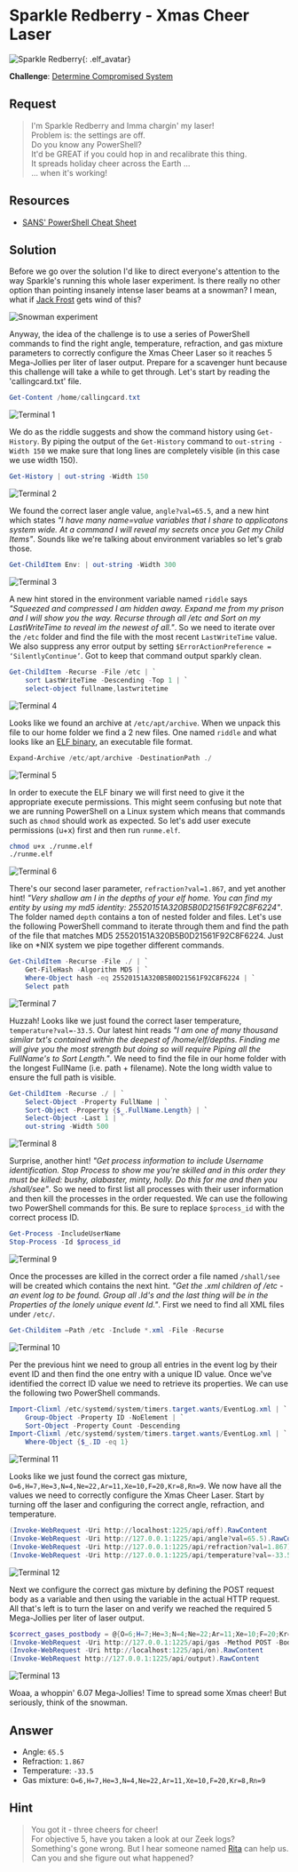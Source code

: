 # Sparkle Redberry - Xmas Cheer Laser
![Sparkle Redberry](../img/hints/h5/sparkle_redberry.png){: .elf_avatar}

**Challenge**: [Determine Compromised System](../challenges/c5.md)

## Request
> I'm Sparkle Redberry and Imma chargin' my laser!  
> Problem is: the settings are off.  
> Do you know any PowerShell?  
> It'd be GREAT if you could hop in and recalibrate this thing.  
> It spreads holiday cheer across the Earth ...  
> ... when it's working!  

## Resources
- [SANS' PowerShell Cheat Sheet](https://blogs.sans.org/pen-testing/files/2016/05/PowerShellCheatSheet_v41.pdf) 

## Solution
Before we go over the solution I'd like to direct everyone's attention to the way Sparkle's running this whole laser experiment. Is there really no other option than pointing insanely intense laser beams at a snowman? I mean, what if [Jack Frost](../../#kringlecon-3-jack-frost) gets wind of this?

![Snowman experiment](../img/hints/h5/snowman_experiment_no.png)

Anyway, the idea of the challenge is to use a series of PowerShell commands to find the right angle, temperature, refraction, and gas mixture parameters to correctly configure the Xmas Cheer Laser so it reaches 5 Mega-Jollies per liter of laser output. Prepare for a scavenger hunt because this challenge will take a while to get through. Let's start by reading the 'callingcard.txt' file.

```powershell
Get-Content /home/callingcard.txt
```

![Terminal 1](../img/hints/h5/h5_terminal1_lasers.png)

We do as the riddle suggests and show the command history using `Get-History`. By piping the output of the `Get-History` command to `out-string -Width 150` we make sure that long lines are completely visible (in this case we use width 150).

```powershell
Get-History | out-string -Width 150
```

![Terminal 2](../img/hints/h5/h5_terminal2.png)

We found the correct laser angle value, `angle?val=65.5`, and a new hint which states *"I have many name=value variables that I share to applicatons system wide. At a command I will reveal my secrets once you Get my Child Items"*. Sounds like we're talking about environment variables so let's grab those.

```powershell
Get-ChildItem Env: | out-string -Width 300
```

![Terminal 3](../img/hints/h5/h5_terminal3.png)

A new hint stored in the environment variable named `riddle` says *"Squeezed and compressed I am hidden away. Expand me from my prison and I will show you the way. Recurse through all /etc and Sort on my LastWriteTime to reveal im the newest of all."*. So we need to iterate over the `/etc` folder and find the file with the most recent `LastWriteTime` value. We also suppress any error output by setting `$ErrorActionPreference = ‘SilentlyContinue’`. Got to keep that command output sparkly clean.

```powershell
Get-ChildItem -Recurse -File /etc | `
    sort LastWriteTime -Descending -Top 1 | `
    select-object fullname,lastwritetime
```

![Terminal 4](../img/hints/h5/h5_terminal4.png)

Looks like we found an archive at `/etc/apt/archive`. When we unpack this file to our home folder we find a 2 new files. One named `riddle` and what looks like an [ELF binary](https://en.wikipedia.org/wiki/Executable_and_Linkable_Format), an executable file format.

```powershell
Expand-Archive /etc/apt/archive -DestinationPath ./
```

![Terminal 5](../img/hints/h5/h5_terminal5.png)

In order to execute the ELF binary we will first need to give it the appropriate execute permissions. This might seem confusing but note that we are running PowerShell on a Linux system which means that commands such as `chmod` should work as expected. So let's add user execute permissions (u+x) first and then run `runme.elf`.

```bash
chmod u+x ./runme.elf
./runme.elf
```

![Terminal 6](../img/hints/h5/h5_terminal6.png)

There's our second laser parameter, `refraction?val=1.867`, and yet another hint! *"Very shallow am I in the depths of your elf home. You can find my entity by using my md5 identity: 25520151A320B5B0D21561F92C8F6224"*. The folder named `depth` contains a ton of nested folder and files. Let's use the following PowerShell command to iterate through them and find the path of the file that matches MD5 25520151A320B5B0D21561F92C8F6224. Just like on *NIX system we pipe together different commands.

```powershell
Get-ChildItem -Recurse -File ./ | `
    Get-FileHash -Algorithm MD5 | `
    Where-Object hash -eq 25520151A320B5B0D21561F92C8F6224 | `
    Select path
```

![Terminal 7](../img/hints/h5/h5_terminal7.png)

Huzzah! Looks like we just found the correct laser temperature, `temperature?val=-33.5`. Our latest hint reads *"I am one of many thousand similar txt's contained within the deepest of /home/elf/depths. Finding me will give you the most strength but doing so will require Piping all the FullName's to Sort Length."*. We need to find the file in our home folder with the longest FullName (i.e. path + filename). Note the long width value to ensure the full path is visible.

```powershell
Get-ChildItem -Recurse ./ | `
    Select-Object -Property FullName | `
    Sort-Object -Property {$_.FullName.Length} | `
    Select-Object -Last 1 | `
    out-string -Width 500
```

![Terminal 8](../img/hints/h5/h5_terminal8.png)

Surprise, another hint! *"Get process information to include Username identification. Stop Process to show me you're skilled and in this order they must be killed: bushy, alabaster, minty, holly. Do this for me and then you /shall/see"*. So we need to first list all processes with their user information and then kill the processes in the order requested. We can use the following two PowerShell commands for this. Be sure to replace `$process_id` with the correct process ID.

```powershell
Get-Process -IncludeUserName
Stop-Process -Id $process_id
```

![Terminal 9](../img/hints/h5/h5_terminal9.png)

Once the processes are killed in the correct order a file named `/shall/see` will be created which contains the next hint. *"Get the .xml children of /etc - an event log to be found. Group all .Id's and the last thing will be in the Properties of the lonely unique event Id."*. First we need to find all XML files under `/etc/`. 

```powershell
Get-Childitem –Path /etc -Include *.xml -File -Recurse
```

![Terminal 10](../img/hints/h5/h5_terminal10.png)

Per the previous hint we need to group all entries in the event log by their event ID and then find the one entry with a unique ID value. Once we've identified the correct ID value we need to retrieve its properties. We can use the following two PowerShell commands.

```powershell
Import-Clixml /etc/systemd/system/timers.target.wants/EventLog.xml | `
    Group-Object -Property ID -NoElement | `
    Sort-Object -Property Count -Descending
Import-Clixml /etc/systemd/system/timers.target.wants/EventLog.xml | `
    Where-Object {$_.ID -eq 1}
```

![Terminal 11](../img/hints/h5/h5_terminal11.png)

Looks like we just found the correct gas mixture, `O=6,H=7,He=3,N=4,Ne=22,Ar=11,Xe=10,F=20,Kr=8,Rn=9`. We now have all the values we need to correctly configure the Xmas Cheer Laser. Start by turning off the laser and configuring the correct angle, refraction, and temperature.

```powershell
(Invoke-WebRequest -Uri http://localhost:1225/api/off).RawContent
(Invoke-WebRequest -Uri http://127.0.0.1:1225/api/angle?val=65.5).RawContent
(Invoke-WebRequest -Uri http://127.0.0.1:1225/api/refraction?val=1.867).RawContent
(Invoke-WebRequest -Uri http://127.0.0.1:1225/api/temperature?val=-33.5).RawContent
```

![Terminal 12](../img/hints/h5/h5_terminal12.png)

Next we configure the correct gas mixture by defining the POST request body as a variable and then using the variable in the actual HTTP request. All that's left is to turn the laser on and verify we reached the required 5 Mega-Jollies per liter of laser output.

```powershell
$correct_gases_postbody = @{O=6;H=7;He=3;N=4;Ne=22;Ar=11;Xe=10;F=20;Kr=8;Rn=9}
(Invoke-WebRequest -Uri http://127.0.0.1:1225/api/gas -Method POST -Body $correct_gases_postbody).RawContent
(Invoke-WebRequest -Uri http://localhost:1225/api/on).RawContent
(Invoke-WebRequest http://127.0.0.1:1225/api/output).RawContent
```

![Terminal 13](../img/hints/h5/h5_terminal13.png)

Woaa, a whoppin' 6.07 Mega-Jollies! Time to spread some Xmas cheer! But seriously, think of the snowman.

## Answer
- Angle: `65.5`
- Refraction: `1.867`
- Temperature: `-33.5`
- Gas mixture: `O=6,H=7,He=3,N=4,Ne=22,Ar=11,Xe=10,F=20,Kr=8,Rn=9`

## Hint
> You got it - three cheers for cheer!  
> For objective 5, have you taken a look at our Zeek logs?  
> Something's gone wrong. But I hear someone named [Rita](https://www.activecountermeasures.com/free-tools/rita/) can help us.  
> Can you and she figure out what happened?  
